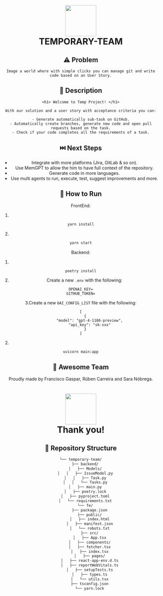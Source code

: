 <div align="center">
<h1 align="center">
<img src="https://media1.giphy.com/media/C4YBNGBh70MzatKz0m/giphy.gif?cid=ecf05e47l88l06yj6xo98i7ujlkhstm98gtucukskp2ssqp9&ep=v1_gifs_search&rid=giphy.gif&ct=g" width="100" />
<br>TEMPORARY-TEAM</h1>


## ⚠️ Problem
    Image a world where with simple clicks you can manage git and write code based on an User Story.

## 🫡 Description
    <h1> Welcome to Temp Project! </h1>

    With our solution and a user story with acceptance criteria you can:

    - Generate automatically sub-task on GitHub.
    - Automatically create branches, generate new code and open pull requests based on the task.
    - Check if your code completes all the requirements of a task.

## ⏭️ Next Steps

- Integrate with more platforms (Jira, GitLab & so on).
- Use MemGPT to allow the him to have full context of the repository.
- Generate code in more languages.
- Use multi agents to run, execute, test, suggest improvements and more.

## 🏃 How to Run

FrontEnd:

1.
```sh
yarn install
```

2.
```sh
yarn start
```

Backend:

1.
```
poetry install
```

2. Create a new `.env` with the following:
```
OPENAI_KEY=
GITHUB_TOKEN=
```

3.Create a new `OAI_CONFIG_LIST` file with the following:
```
[
    {
        "model": "gpt-4-1106-preview",
        "api_key": "sk-xxx"
    }
]
```

2.
```
uvicorn main:app
```


## 👥 Awesome Team

Proudly made by Francisco Gaspar, Rúben Carreira and Sara Nóbrega.

<h1 align="center">
<img src="https://i.giphy.com/media/1d7F9xyq6j7C1ojbC5/giphy.webp" width="100" />
<br> Thank you!</h1>

## 📂 Repository Structure

```sh
└── temporary-team/
    ├── backend/
    │   ├── Models/
    │   │   ├── IssueModel.py
    │   │   ├── Task.py
    │   │   └── Tasks.py
    │   ├── main.py
    │   ├── poetry.lock
    │   ├── pyproject.toml
    │   └── requirements.txt
    └── fe/
        ├── package.json
        ├── public/
        │   ├── index.html
        │   ├── manifest.json
        │   └── robots.txt
        ├── src/
        │   ├── App.tsx
        │   ├── components/
        │   ├── fetcher.tsx
        │   ├── index.tsx
        │   ├── pages/
        │   ├── react-app-env.d.ts
        │   ├── reportWebVitals.ts
        │   ├── setupTests.ts
        │   ├── types.ts
        │   └── utils.tsx
        ├── tsconfig.json
        └── yarn.lock

```